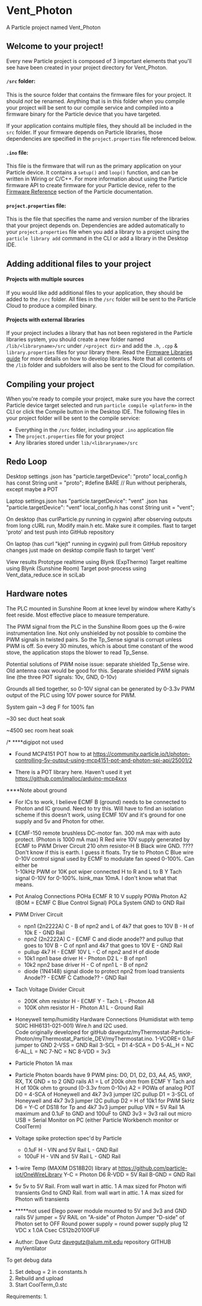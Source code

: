 # Vent_Photon

A Particle project named Vent_Photon

## Welcome to your project!

Every new Particle project is composed of 3 important elements that you'll see have been created in your project directory for Vent_Photon.

#### ```/src``` folder:  
This is the source folder that contains the firmware files for your project. It should *not* be renamed. 
Anything that is in this folder when you compile your project will be sent to our compile service and compiled into a firmware binary for the Particle device that you have targeted.

If your application contains multiple files, they should all be included in the `src` folder. If your firmware depends on Particle libraries, those dependencies are specified in the `project.properties` file referenced below.

#### ```.ino``` file:
This file is the firmware that will run as the primary application on your Particle device. It contains a `setup()` and `loop()` function, and can be written in Wiring or C/C++. For more information about using the Particle firmware API to create firmware for your Particle device, refer to the [Firmware Reference](https://docs.particle.io/reference/firmware/) section of the Particle documentation.

#### ```project.properties``` file:  
This is the file that specifies the name and version number of the libraries that your project depends on. Dependencies are added automatically to your `project.properties` file when you add a library to a project using the `particle library add` command in the CLI or add a library in the Desktop IDE.

## Adding additional files to your project

#### Projects with multiple sources
If you would like add additional files to your application, they should be added to the `/src` folder. All files in the `/src` folder will be sent to the Particle Cloud to produce a compiled binary.

#### Projects with external libraries
If your project includes a library that has not been registered in the Particle libraries system, you should create a new folder named `/lib/<libraryname>/src` under `/<project dir>` and add the `.h`, `.cpp` & `library.properties` files for your library there. Read the [Firmware Libraries guide](https://docs.particle.io/guide/tools-and-features/libraries/) for more details on how to develop libraries. Note that all contents of the `/lib` folder and subfolders will also be sent to the Cloud for compilation.

## Compiling your project

When you're ready to compile your project, make sure you have the correct Particle device target selected and run `particle compile <platform>` in the CLI or click the Compile button in the Desktop IDE. The following files in your project folder will be sent to the compile service:

- Everything in the `/src` folder, including your `.ino` application file
- The `project.properties` file for your project
- Any libraries stored under `lib/<libraryname>/src`

## Redo Loop

Desktop settings
    .json has "particle.targetDevice": "proto"
    local_config.h has 
        const   String    unit = "proto";
        #define BARE                  // Run without peripherals, except maybe a POT

Laptop settings.json has  "particle.targetDevice": "vent"
    .json has "particle.targetDevice": "vent"
    local_config.h has 
        const   String    unit = "vent";

On desktop (has curlParticle.py running in cygwin)
    after observing outputs from long cURL run, Modify main.h etc.   Make sure it compiles.
    flast to target 'proto' and test
    push into GitHub repository

On laptop (has curl "kjejt" running in cygwin)
    pull from GitHub repository changes just made on desktop
    compile
    flash to target 'vent'

View results
    Prototype realtime using Blynk (ExpThermo)
    Target realtime using Blynk (Sunshine Room)
    Target post-process using Vent_data_reduce.sce in sciLab

## Hardware notes

The PLC  mounted in Sunshine Room at knee level by window where Kathy's feet reside.  Most effective place to measure temperature.

The PWM signal from the PLC in the Sunshine Room goes up the 6-wire instrumentation line.   Not only unshielded by not possible to combine the PWM signals in twisted pairs.   So the Tp_Sense signal is corrupt unless PWM is off.   So every 30 minutes, which is about time constant of the wood stove, the application stops the blower to read Tp_Sense.

Potential solutions of PWM noise issue:
    separate shielded Tp_Sense wire.  Old antenna coax would be good for this.
    Separate shielded PWM signals line (the three POT signals: 10v, GND, 0-10v)

Grounds all tied together, so 0-10V signal can be generated by 0-3.3v PWM output of the PLC using 10V power source for PWM.

System gain ~3 deg F for 100% fan

~30 sec duct heat soak

~4500 sec room heat soak

/*
****digipot not used
* Found MCP4151 POT how to at
  https://community.particle.io/t/photon-controlling-5v-output-using-mcp4151-pot-and-photon-spi-api/25001/2

* There is a POT library here.   Haven't used it yet
  https://github.com/jmalloc/arduino-mcp4xxx

****Note about ground
* For ICs to work, I believe ECMF B (ground) needs to be connected to
  Photon and IC ground.  Need to try this.  Will have to find an isolation scheme if this doesn't work,
  using ECMF 10V and it's ground for one supply and 5v and Photon for other.

* ECMF-150 remote brushless DC-motor fan. 300 mA max with auto protect.  (Photon is 1000 mA max)
  R Red wire 10V supply generated by ECMF to PWM Driver Circuit 210 ohm resistor-H
  B Black wire GND.   ????Don't know if this is earth.  I guess it floats.  Try tie to Photon
  C Blue wire 0-10V control signal used by ECMF to modulate fan speed 0-100%.   Can either be  
        1-10kHz PWM or 10K pot wiper connected H to R and L to B
  Y Tach signal 0-10V for 0-100%. Isink_max 10mA.  I don't know what that means.

* Pot Analog Connections
  POHa    ECMF R 10 V supply
  POWa    Photon A2 (BOM = ECMF C Blue Control Signal)
  POLa    System GND to GND Rail

* PWM Driver Circuit
  - npn1 (2n2222A)
    C - B of npn2 and L of 4k7 that goes to 10V
    B - H of 10k
    E - GND Rail
  - npn2 (2n2222A)
    C - ECMF C and diode anode?? and pullup that goes to 10V
    B - C of npn1 and 4k7 that goes to 10V
    E - GND Rail
  - pullup 4k7
    H - ECMF 10V
    L - C of npn2 and H of diode
  - 10k1 npn1 base driver
    H - Photon D2
    L - B of npn1
  - 10k2 npn2 base driver
    H - C of npn1
    L - B of npn2
  - diode (1N4148) signal diode to protect npn2 from load transients
    Anode?? - ECMF C
    Cathode?? - GND Rail

* Tach Voltage Divider Circuit
  - 200K ohm resistor
    H - ECMF Y - Tach
    L - Photon A8
  - 100K ohm resistor
    H - Photon A1
    L - Ground Rail

* Honeywell temp/humidity Hardware Connections (Humidistat with temp SOIC  HIH6131-021-001)
  Wire.h and I2C used.   
  Code originally developed for gitHub davegutz/myThermostat-Particle-Photon/myThermostat_Particle_DEV/myThermostat.ino.
  1-VCORE= 0.1uF jumper to GND
  2-VSS  = GND Rail
  3-SCL  = D1
  4-SCA  = D0
  5-AL_H = NC
  6-AL_L = NC
  7-NC   = NC
  8-VDD  = 3v3

* Particle Photon 1A max
* Particle Photon boards have 9 PWM pins: D0, D1, D2, D3, A4, A5, WKP, RX, TX
  GND = to 2 GND rails
  A1  = L of 200k ohm from ECMF Y Tach and H of 100k ohm to ground (0-3.3v from 0-10v)
  A2  = POWa of analog POT
  D0  = 4-SCA of Honeywell and 4k7 3v3 jumper I2C pullup
  D1  = 3-SCL of Honeywell and 4k7 3v3 jumper I2C pullup
  D2  = H of 10k1 for PWM 5kHz
  D6  = Y-C of DS18 for Tp and 4k7 3v3 jumper pullup
  VIN = 5V Rail 1A maximum and 0.1uF to GND and 100uF to GND
  3v3 = 3v3 rail out
  micro USB = Serial Monitor on PC (either Particle Workbench monitor or CoolTerm) 

* Voltage spike protection spec'd by Particle
  - 0.1uF
    H - VIN and 5V Rail
    L - GND Rail
  - 100uF
    H - VIN and 5V Rail
    L - GND Rail

* 1-wire Temp (MAXIM DS18B20)  library at https://github.com/particle-iot/OneWireLibrary
  Y-C   = Photon D6
  R-VDD = 5V Rail
  B-GND = GND Rail

* 5v
  5v to 5V Rail.  From wall wart in attic. 1 A max sized for Photon wifi transients
  Gnd to GND Rail.   from wall wart in attic.  1 A max sized for Photon wifi transients

* *****not used Elego power module mounted to 5V and 3v3 and GND rails
  5V jumper = 5V RAIL on "A-side" of Photon
  Jumper "D-side" of Photon set to OFF
  Round power supply = round power supply plug 12 VDC x 1.0A Csec CS12b20100FUF
  
 * Author: Dave Gutz davegutz@alum.mit.edu  repository GITHUB myVentilator
 
  To get debug data
  1.  Set debug = 2 in constants.h
  2.  Rebuild and upload
  3.  Start CoolTerm_0.stc

  Requirements:
  1.  

